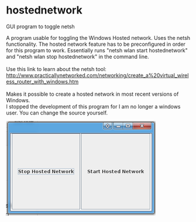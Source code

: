 # hostednetwork

GUI program to toggle netsh

A program usable for toggling the Windows Hosted network. Uses the netsh functionality. The hosted network feature has to be preconfigured in order for this program to work. Essentially runs "netsh wlan start hostednetwork" and "netsh wlan stop hostednetwork" in the command line.
<br><br>Use this link to learn about the netsh tool: <br>http://www.practicallynetworked.com/networking/create_a%20virtual_wireless_router_with_windows.htm
<br><br>Makes it possible to create a hosted network in most recent versions of Windows.
<br>I stopped the development of this program for I am no longer a windows user. You can change the source yourself.


![alt text](https://github.com/HonuZ/hostednetwork/blob/master/netsh.png)
